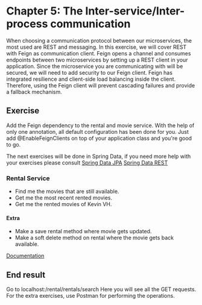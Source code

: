 # Chapter 5: The Inter-service/Inter-process communication 
When choosing a communication protocol between our microservices, the most used are REST and messaging. 
In this exercise, we will cover REST with Feign as communication client. 
Feign opens a channel and consumes endpoints between two microservices by setting up a REST client in your application.
Since the microservice you are communicating with will be secured, we will need to add security to our Feign client. 
Feign has integrated resilience and client-side load balancing inside the client.
Therefore, using the Feign client will prevent cascading failures and provide a fallback mechanism.

## Exercise 
Add the Feign dependency to the rental and movie service.
With the help of only one annotation, all default configuration has been done for you.
Just add @EnableFeignClients on top of your application class and you're good to go.

The next exercises will be done in Spring Data, if you need more help with your exercises please consult 
[Spring Data JPA](https://docs.spring.io/spring-data/jpa/docs/1.11.6.RELEASE/reference/html/)
[Spring Data REST](https://docs.spring.io/spring-data/rest/docs/current/reference/html/)

### Rental Service

* Find me the movies that are still available.
* Get me the most recent rented movies.
* Get me the rented movies of Kevin VH.

#### Extra
* Make a save rental method where movie gets updated.
* Make a soft delete method on rental where the movie gets back available.



[Documentation](http://projects.spring.io/spring-cloud/spring-cloud.html#spring-cloud-feign)


## End result
Go to localhost:<port zuul>/rental/rentals/search
Here you will see all the GET requests.
For the extra exercises, use Postman for performing the operations.

